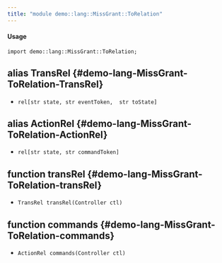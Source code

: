 ```yaml
---
title: "module demo::lang::MissGrant::ToRelation"
---
```


#### Usage

`import demo::lang::MissGrant::ToRelation;`

## alias TransRel {#demo-lang-MissGrant-ToRelation-TransRel}

* `rel[str state, str eventToken,  str toState]`

## alias ActionRel {#demo-lang-MissGrant-ToRelation-ActionRel}

* `rel[str state, str commandToken]`

## function transRel {#demo-lang-MissGrant-ToRelation-transRel}

* ``TransRel transRel(Controller ctl)``

## function commands {#demo-lang-MissGrant-ToRelation-commands}

* ``ActionRel commands(Controller ctl)``

